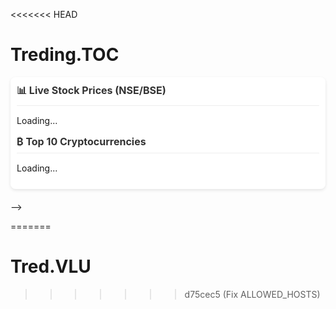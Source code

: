 <<<<<<< HEAD
# Treding.TOC
<!DOCTYPE html>
<html lang="en">
<head>
    <meta charset="UTF-8">
    <meta name="viewport" content="width=device-width, initial-scale=1.0">
    <title>Live Stocks & Crypto Tracker</title>
    <style>
        :root {
            --primary-color: #4361ee;
            --green: #2ecc71;
            --red: #e74c3c;
            --text-color: #2c3e50;
            --bg-color: #f8f9fa;
            --card-bg: #ffffff;
            --border-radius: 12px;
            --box-shadow: 0 4px 6px rgba(0, 0, 0, 0.1);
        }

        body {
            font-family: 'Segoe UI', Tahoma, Geneva, Verdana, sans-serif;
            margin: 0;
            padding: 15px;
            background: var(--bg-color);
            color: var(--text-color);
            line-height: 1.6;
        }

        .container {
            max-width: 100%;
            background: var(--card-bg);
            border-radius: var(--border-radius);
            box-shadow: var(--box-shadow);
            padding: 20px;
            margin-bottom: 20px;
        }

        h2 {
            color: var(--primary-color);
            font-size: 1.3rem;
            margin-top: 0;
            margin-bottom: 15px;
            padding-bottom: 8px;
            border-bottom: 1px solid #eee;
            display: flex;
            align-items: center;
            gap: 8px;
        }

        .stock, .crypto {
            margin-bottom: 20px;
        }

        .ticker {
            font-weight: 600;
            color: var(--primary-color);
            font-size: 0.95rem;
        }

        .price {
            font-weight: 700;
            font-size: 1rem;
        }

        .up {
            color: var(--green);
        }

        .down {
            color: var(--red);
        }

        .volume {
            font-size: 0.8rem;
            color: #7f8c8d;
            margin-top: 2px;
        }

        .data-item {
            padding: 10px 0;
            border-bottom: 1px dashed #ecf0f1;
            display: flex;
            flex-wrap: wrap;
            align-items: center;
            gap: 8px;
        }

        .data-item:last-child {
            border-bottom: none;
        }

        .change-percent {
            font-size: 0.85rem;
            padding: 2px 6px;
            border-radius: 4px;
            background-color: rgba(46, 204, 113, 0.1);
        }

        .down .change-percent {
            background-color: rgba(231, 76, 60, 0.1);
        }

        @media (max-width: 600px) {
            body {
                padding: 10px;
            }
            
            .container {
                padding: 15px;
            }
            
            h2 {
                font-size: 1.1rem;
            }
            
            .price {
                font-size: 0.9rem;
            }
        }

        /* Loading animation */
        @keyframes pulse {
            0% { opacity: 0.6; }
            50% { opacity: 1; }
            100% { opacity: 0.6; }
        }

        #stocks.loading, #crypto.loading {
            animation: pulse 1.5s infinite;
        }
    </style>
</head>
<body>
    <div class="container">
        <h2>📊 Live Stock Prices (NSE/BSE) os vhhggg </h2>
        <div id="stocks" class="stock loading">
            Loading stock data...
        </div>

        <h2>₿ Top 10 Cryptocurrencies</h2>
        <div id="crypto" class="crypto loading">
            Loading crypto data...
        </div>
    </div>

    <script>
        // Fetch Stock Data (Using Alpha Vantage API)
        async function fetchStocks() {
            const stocksElement = document.getElementById('stocks');
            stocksElement.classList.remove('loading');
            
            const symbols = ['RELIANCE.BSE', 'TCS.BSE', 'HDFCBANK.BSE', 'INFY.BSE', 'SBIN.BSE'];
            let html = '';
            
            for (const symbol of symbols) {
                try {
                    const response = await fetch(`https://www.alphavantage.co/query?function=GLOBAL_QUOTE&symbol=${symbol}&apikey=6AFY4VTCLQ050BBM`);
                    const data = await response.json();
                    const stock = data['Global Quote'];
                    
                    if (stock) {
                        const changePercent = parseFloat(stock['10. change percent'].replace('%', ''));
                        html += `
                            <div class="data-item">
                                <span class="ticker">${symbol.split('.')[0]}</span>
                                <span class="price ${changePercent >= 0 ? 'up' : 'down'}">₹${stock['05. price']}</span>
                                <span class="${changePercent >= 0 ? 'up' : 'down'} change-percent">${changePercent >= 0 ? '+' : ''}${changePercent}%</span>
                                <div class="volume">Volume: ${stock['06. volume']}</div>
                            </div>
                        `;
                    }
                } catch (error) {
                    console.error("Error fetching stock:", error);
                    html += `<div class="data-item">${symbol.split('.')[0]}: Data Error</div>`;
                }
            }
            
            stocksElement.innerHTML = html || "<div class='data-item'>Failed to load stocks. Try later.</div>";
        }

        // Fetch Crypto Data (Using CoinGecko API)
        async function fetchCrypto() {
            const cryptoElement = document.getElementById('crypto');
            cryptoElement.classList.remove('loading');
            
            try {
                const response = await fetch('https://api.coingecko.com/api/v3/coins/markets?vs_currency=usd&order=market_cap_desc&per_page=10');
                const coins = await response.json();
                let html = '';
                
                coins.forEach(coin => {
                    const change = coin.price_change_percentage_24h;
                    html += `
                        <div class="data-item">
                            <span class="ticker">${coin.symbol.toUpperCase()}</span>
                            <span class="price ${change >= 0 ? 'up' : 'down'}">$${coin.current_price.toLocaleString()}</span>
                            <span class="${change >= 0 ? 'up' : 'down'} change-percent">${change >= 0 ? '+' : ''}${change.toFixed(2)}%</span>
                            <div class="volume">Vol: $${coin.total_volume.toLocaleString()}</div>
                        </div>
                    `;
                });
                
                cryptoElement.innerHTML = html;
            } catch (error) {
                cryptoElement.innerHTML = "<div class='data-item'>Failed to load crypto. Try later.</div>";
            }
        }

        // Initial fetch
        fetchStocks();
        fetchCrypto();
        
        // Refresh every 5 seconds (5000ms)
        setInterval(fetchStocks, 5000);
        setInterval(fetchCrypto, 5000);
    </script>
</body>
</html>

<!--<!DOCTYPE html>
<html lang="en">
<head>
    <meta charset="UTF-8">
    <meta name="viewport" content="width=device-width, initial-scale=1.0">
    <title>Live Stocks & Crypto Tracker</title>
    <style>
        body {
            font-family: Arial, sans-serif;
            margin: 0;
            padding: 10px;
            background: #f5f5f5;
        }
        .container {
            max-width: 100%;
            background: white;
            border-radius: 8px;
            box-shadow: 0 2px 5px rgba(0,0,0,0.1);
            padding: 10px;
        }
        h2 {
            color: #333;
            font-size: 16px;
            margin-top: 0;
        }
        .stock, .crypto {
            margin-bottom: 15px;
        }
        .ticker {
            font-weight: bold;
            color: #1a73e8;
        }
        .price {
            font-weight: bold;
        }
        .up {
            color: green;
        }
        .down {
            color: red;
        }
        .volume {
            font-size: 12px;
            color: #666;
        }
    </style>
</head>
<body>
    <div class="container">
        <h2>📊 Live Stock Prices (NSE/BSE)</h2>
        <div id="stocks" class="stock">
            Loading...
        </div>

        <h2>₿ Top 10 Cryptocurrencies</h2>
        <div id="crypto" class="crypto">
            Loading...
        </div>
    </div>

    <script>
        // Fetch Stock Data (Using Alpha Vantage API)
        async function fetchStocks() {
            const symbols = ['RELIANCE.BSE', 'TCS.BSE', 'HDFCBANK.BSE', 'INFY.BSE', 'SBIN.BSE'];
            let html = '';
            
            for (const symbol of symbols) {
                try {
                    const response = await fetch(`https://www.alphavantage.co/query?function=GLOBAL_QUOTE&symbol=${symbol}&apikey=6AFY4VTCLQ050BBM`);
                    const data = await response.json();
                    const stock = data['Global Quote'];
                    
                    if (stock) {
                        const changePercent = parseFloat(stock['10. change percent'].replace('%', ''));
                        html += `
                            <div>
                                <span class="ticker">${symbol.split('.')[0]}</span>: 
                                <span class="price ${changePercent >= 0 ? 'up' : 'down'}">₹${stock['05. price']}</span>
                                <span class="${changePercent >= 0 ? 'up' : 'down'}">(${changePercent}%)</span>
                                <div class="volume">Volume: ${stock['06. volume']}</div>
                            </div>
                        `;
                    }
                } catch (error) {
                    console.error("Error fetching stock:", error);
                    html += `<div>${symbol.split('.')[0]}: Data Error</div>`;
                }
            }
            
            document.getElementById('stocks').innerHTML = html || "Failed to load stocks. Try later.";
        }

        // Fetch Crypto Data (Using CoinGecko API)
        async function fetchCrypto() {
            try {
                const response = await fetch('https://api.coingecko.com/api/v3/coins/markets?vs_currency=usd&order=market_cap_desc&per_page=10');
                const coins = await response.json();
                let html = '';
                
                coins.forEach(coin => {
                    const change = coin.price_change_percentage_24h;
                    html += `
                        <div>
                            <span class="ticker">${coin.symbol.toUpperCase()}</span>: 
                            <span class="price ${change >= 0 ? 'up' : 'down'}">$${coin.current_price.toLocaleString()}</span>
                            <span class="${change >= 0 ? 'up' : 'down'}">(${change.toFixed(2)}%)</span>
                            <div class="volume">Vol: $${coin.total_volume.toLocaleString()}</div>
                        </div>
                    `;
                });
                
                document.getElementById('crypto').innerHTML = html;
            } catch (error) {
                document.getElementById('crypto').innerHTML = "Failed to load crypto. Try later.";
            }
        }

        // Fetch data on page load and every 60 seconds
        fetchStocks();
        fetchCrypto();
        setInterval(fetchStocks, 60000);
        setInterval(fetchCrypto, 60000);
    </script>
</body>
</html>-->
=======
# Tred.VLU
>>>>>>> d75cec5 (Fix ALLOWED_HOSTS)
